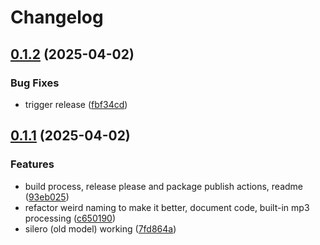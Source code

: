 # Changelog

## [0.1.2](https://github.com/adjustleads/vad-node/compare/vad-node-v0.1.1...vad-node-v0.1.2) (2025-04-02)


### Bug Fixes

* trigger release ([fbf34cd](https://github.com/adjustleads/vad-node/commit/fbf34cd0a7aaeceb90330366de4891fedd8d4f5b))

## [0.1.1](https://github.com/adjustleads/vad-node/compare/vad-node-v0.1.0...vad-node-v0.1.1) (2025-04-02)


### Features

* build process, release please and package publish actions, readme ([93eb025](https://github.com/adjustleads/vad-node/commit/93eb02557f4eed1774d69e4bd34d47521893798e))
* refactor weird naming to make it better, document code, built-in mp3 processing ([c650190](https://github.com/adjustleads/vad-node/commit/c650190a06787532538de283d9c088628bad1245))
* silero (old model) working ([7fd864a](https://github.com/adjustleads/vad-node/commit/7fd864a050e87aec9e82469f5b1e9b96a787d605))
